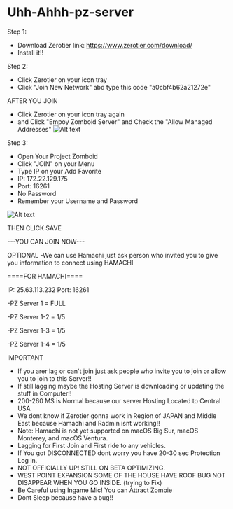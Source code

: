 # Uhh-Ahhh-pz-server

Step 1: 
- Download Zerotier
link: https://www.zerotier.com/download/
- Install it!!

Step 2:
- Click Zerotier on your icon tray
- Click "Join New Network" abd type this code "a0cbf4b62a21272e"

AFTER YOU JOIN
- Click Zerotier on your icon tray again
- and Click "Empoy Zomboid Server" and Check the "Allow Managed Addresses"
![Alt text](https://cdn.discordapp.com/attachments/1092826952085295147/1162303252344361012/image.png?ex=653b7241&is=6528fd41&hm=65e9cfd77af8d929945bdd418a76b7a8874269fedfa03f71238dc67e4458f0d8&)

Step 3:
- Open Your Project Zomboid
- Click "JOIN" on your Menu
- Type IP on your Add Favorite
- IP: 172.22.129.175
- Port: 16261
- No Password
- Remember your Username and Password
 
 ![Alt text](https://cdn.discordapp.com/attachments/1000730942551359508/1162635648080019518/image.png?ex=653ca7d3&is=652a32d3&hm=250c813fc5da17adb82983f89aed72d5faddbc5411e22541d911da79393275ab&)

THEN CLICK SAVE

---YOU CAN JOIN NOW---

OPTIONAL
-We can use Hamachi just ask person who invited you to give you information to connect using HAMACHI

====FOR HAMACHI====

IP: 25.63.113.232 Port: 16261

-PZ Server 1 = FULL

-PZ Server 1-2 = 1/5

-PZ Server 1-3 = 1/5

-PZ Server 1-4 = 1/5



IMPORTANT

- If you arer lag or can't join just ask people who invite you to join or allow you to join to this Server!!
- If still lagging maybe the Hosting Server is downloading or updating the stuff in Computer!!
- 200-260 MS is Normal because our server Hosting Located to Central USA
- We dont know if Zerotier gonna work in Region of JAPAN and Middle East because Hamachi and Radmin isnt working!!
- Note: Hamachi is not yet supported on macOS Big Sur, macOS Monterey, and macOS Ventura.
- Lagging for First Join and First ride to any vehicles.
- If You got DISCONNECTED dont worry you have 20-30 sec Protection Log in.
- NOT OFFICIALLY UP! STILL ON BETA OPTIMIZING.
- WEST POINT EXPANSION SOME OF THE HOUSE HAVE ROOF BUG NOT DISAPPEAR WHEN YOU GO INSIDE. (trying to Fix)
- Be Careful using Ingame Mic! You can Attract Zombie
- Dont Sleep because have a bug!!
  

